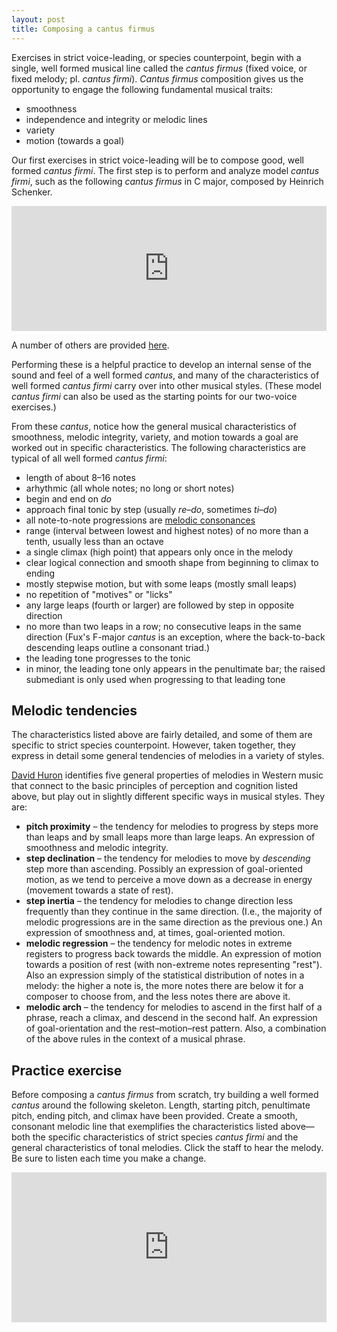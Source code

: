 ```yaml
---
layout: post
title: Composing a cantus firmus
---
```


Exercises in strict voice-leading, or species counterpoint, begin with a single, well formed musical line called the _cantus firmus_ (fixed voice, or fixed melody; pl. _cantus firmi_). _Cantus firmus_ composition gives us the opportunity to engage the following fundamental musical traits:

- smoothness
- independence and integrity or melodic lines
- variety
- motion (towards a goal)

Our first exercises in strict voice-leading will be to compose good, well formed _cantus firmi_. The first step is to perform and analyze model _cantus firmi_, such as the following _cantus firmus_ in C major, composed by Heinrich Schenker.

<iframe src="https://trinket.io/embed/music/da93d4d902" width="100%" height="200" frameborder="0" marginwidth="0" marginheight="0" allowfullscreen></iframe>

A number of others are provided [here][cfs].

Performing these is a helpful practice to develop an internal sense of the sound and feel of a well formed _cantus_, and many of the characteristics of well formed _cantus firmi_ carry over into other musical styles. (These model _cantus firmi_ can also be used as the starting points for our two-voice exercises.)

From these _cantus_, notice how the general musical characteristics of smoothness, melodic integrity, variety, and motion towards a goal are worked out in specific characteristics. The following characteristics are typical of all well formed _cantus firmi_:

- length of about 8–16 notes
- arhythmic (all whole notes; no long or short notes)
- begin and end on _do_
- approach final tonic by step (usually _re_–_do_, sometimes _ti_–_do_)
- all note-to-note progressions are [melodic consonances](intervals.html)
- range (interval between lowest and highest notes) of no more than a tenth, usually less than an octave
- a single climax (high point) that appears only once in the melody
- clear logical connection and smooth shape from beginning to climax to ending
- mostly stepwise motion, but with some leaps (mostly small leaps)
- no repetition of "motives" or "licks"
- any large leaps (fourth or larger) are followed by step in opposite direction
- no more than two leaps in a row; no consecutive leaps in the same direction (Fux's F-major _cantus_ is an exception, where the back-to-back descending leaps outline a consonant triad.)
- the leading tone progresses to the tonic
- in minor, the leading tone only appears in the penultimate bar; the raised submediant is only used when progressing to that leading tone

## Melodic tendencies

The characteristics listed above are fairly detailed, and some of them are specific to strict species counterpoint. However, taken together, they express in detail some general tendencies of melodies in a variety of styles.

[David Huron](https://openlibrary.org/works/OL5851060W/Sweet_Anticipation) identifies five general properties of melodies in Western music that connect to the basic principles of perception and cognition listed above, but play out in slightly different specific ways in musical styles. They are:

- **pitch proximity** – the tendency for melodies to progress by steps more than leaps and by small leaps more than large leaps. An expression of smoothness and melodic integrity.
- **step declination** – the tendency for melodies to move by _descending_ step more than ascending. Possibly an expression of goal-oriented motion, as we tend to perceive a move down as a decrease in energy (movement towards a state of rest).
- **step inertia** – the tendency for melodies to change direction less frequently than they continue in the same direction. (I.e., the majority of melodic progressions are in the same direction as the previous one.) An expression of smoothness and, at times, goal-oriented motion.
- **melodic regression** – the tendency for melodic notes in extreme registers to progress back towards the middle. An expression of motion towards a position of rest (with non-extreme notes representing "rest"). Also an expression simply of the statistical distribution of notes in a melody: the higher a note is, the more notes there are below it for a composer to choose from, and the less notes there are above it.
- **melodic arch** – the tendency for melodies to ascend in the first half of a phrase, reach a climax, and descend in the second half. An expression of goal-orientation and the rest–motion–rest pattern. Also, a combination of the above rules in the context of a musical phrase.

## Practice exercise

Before composing a _cantus firmus_ from scratch, try building a well formed _cantus_ around the following skeleton. Length, starting pitch, penultimate pitch, ending pitch, and climax have been provided. Create a smooth, consonant melodic line that exemplifies the characteristics listed above—both the specific characteristics of strict species _cantus firmi_ and the general characteristics of tonal melodies. Click the staff to hear the melody. Be sure to listen each time you make a change.

<iframe class="trinket" src="https://trinket.io/embed/music/2df65adf8b" width="100%" height="240" frameborder="0" marginwidth="0" marginheight="0" allowfullscreen></iframe>

[cfs]: Graphics/counterpoint/cantusFirmi.pdf
